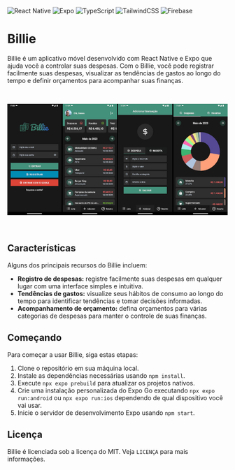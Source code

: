 ![React Native](https://img.shields.io/badge/react_native-%2320232a.svg?style=for-the-badge&logo=react&logoColor=%2361DAFB) ![Expo](https://img.shields.io/badge/expo-1C1E24?style=for-the-badge&logo=expo&logoColor=#D04A37) ![TypeScript](https://img.shields.io/badge/typescript-%23007ACC.svg?style=for-the-badge&logo=typescript&logoColor=white) ![TailwindCSS](https://img.shields.io/badge/tailwindcss-%2338B2AC.svg?style=for-the-badge&logo=tailwind-css&logoColor=white) ![Firebase](https://img.shields.io/badge/firebase-%23039BE5.svg?style=for-the-badge&logo=firebase)

# Billie

Billie é um aplicativo móvel desenvolvido com React Native e Expo que ajuda você a controlar suas despesas. Com o Billie, você pode registrar facilmente suas despesas, visualizar as tendências de gastos ao longo do tempo e definir orçamentos para acompanhar suas finanças.

<br/>

![Billie Dark Mode Overview](/assets/Billie_Dark_Overview_800w.jpg)

<br/>

## Características

Alguns dos principais recursos do Billie incluem:

- **Registro de despesas:** registre facilmente suas despesas em qualquer lugar com uma interface simples e intuitiva.
- **Tendências de gastos:** visualize seus hábitos de consumo ao longo do tempo para identificar tendências e tomar decisões informadas.
- **Acompanhamento de orçamento:** defina orçamentos para várias categorias de despesas para manter o controle de suas finanças.

## Começando

Para começar a usar Billie, siga estas etapas:

1. Clone o repositório em sua máquina local.
2. Instale as dependências necessárias usando `npm install`.
3. Execute `npx expo prebuild` para atualizar os projetos nativos.
4. Crie uma instalação personalizada do Expo Go executando `npx expo run:android` ou `npx expo run:ios` dependendo de qual dispositivo você vai usar.
5. Inicie o servidor de desenvolvimento Expo usando `npm start`.

## Licença

Billie é licenciada sob a licença do MIT. Veja `LICENÇA` para mais informações.
